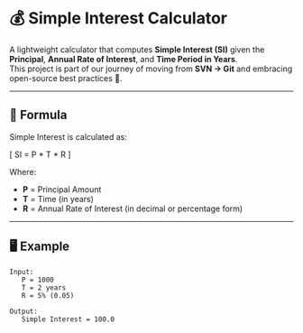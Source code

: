 # 💰 Simple Interest Calculator

A lightweight calculator that computes **Simple Interest (SI)** given the **Principal**, **Annual Rate of Interest**, and **Time Period in Years**.  
This project is part of our journey of moving from **SVN → Git** and embracing open-source best practices 🚀.

---

## 📖 Formula
Simple Interest is calculated as:

\[
SI = P * T * R
\]

Where:  
- **P** = Principal Amount  
- **T** = Time (in years)  
- **R** = Annual Rate of Interest (in decimal or percentage form)  

---

## 🖥️ Example
```text
Input:
   P = 1000
   T = 2 years
   R = 5% (0.05)

Output:
   Simple Interest = 100.0
